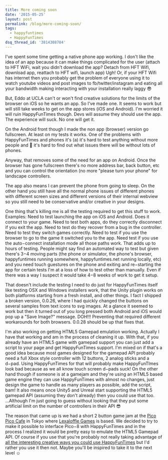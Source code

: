 ```yaml
---
title: More coming soon
date: '2015-05-25'
layout: post
permalink: /blog/more-coming-soon/
tags:
  - happyfuntimes
  - HappyFunTimes
dsq_thread_id: '3814308784'
---
```

I've spent some time getting a native phone app working. I don't like the idea
of an app because it can make things complicated for the user (attach to HFT
WiFi, wait you didn't download the app? Detach from HFT Wifi, download app,
reattach to HFT wifi, launch app) Ugh! Or, if your HFT Wifi has internet then
you probably get the problem of everyone using it to watch youtube videos and
post images to fb/twitter/instagram and eating all your bandwidth making
interacting with your installation really laggy &#128526;

But, Eddo at UCLA can't or won't find creative solutions for the limits of the
browser on iOS so he wants an app. So I've made one. It seems to work but will
still take weeks to get on the app stores (iOS and Android). I'm worried it
will ruin HappyFunTimes though. Devs will assume they should use the app. The
experience will suck. No one will get it.

On the Android front though I made the non app (browser) version go fullscreen.
At least on my tests it works. One of the problems with HappyFunTimes and
phones it's (a) it's hard to test anything without more people and &#127866;
it's hard to find out what issues there will be without lots of phones.

Anyway, that  removes some of the need for an app on Android. Once the browser
has gone fullscreen there's no more address bar, back button, etc and you can
control the orientation (no more "please turn your phone" for landscape
controllers.

The app also means I can prevent the phone from going to sleep. On the other
hand you still have all the normal phone issues of different phones with
different screen sizes and different versions of their internal webview so you
still need to be conservative and/or creative in your designs.

One thing that's killing me is all the testing required to get this stuff to
work. Examples: Need to test launching the app on iOS and Android. Does it
connect to your game. Need to test both apps, do they correctly disconnect if
you exit the app. Need to test do they recover from a bug in the controller.
Need to test they switch games correctly. Need to test if you use the browser
to go to the game it switched you to the app. Need test if you use the
auto&minus;connect installation mode all those paths work. That adds up to
hours of testing. People might say find an automated way to test but given
there's 3&minus;4 moving parts (the phone or simulator, the phone's browser,
happyfuntimes running somewhere, happyfuntimes.net running locally, etc) and
you need touch guestures on the phone and exiting and re&minus;starting the app
for certain tests I'm at a loss of how to test other than manually. Even if
there was a way I suspect it would take 4&minus;8 weeks of work to get it
setup.

That doesn't include the testing I need to do just for HappyFunTimes itself
like testing OSX and Windows installers work, that the Unity plugin works on
both platforms starting from a fresh install, and other things. I fact I
shipped a broken version, 0.0.26, where I had quickly changed the buttons on
several samples from text icons to svg images. At a glance it seemed to work
but then it turned out of you long pressed both Android and iOS would pop up a
"Save Image?" message. DOH!!! Preventing that required different workarounds
for both browsers. 0.0.28 should be up that fixes that.

I'm also working on getting HTML5 Gamepad emulation working. Actually I have
that working and am in the process of cleaning it up. With that, if you already
have an HTML5 game with gamepad support you can just add a script to your page
and get HappyFunTimes support. I'm mixed on if that's a good idea because most
games designed for the gamepad API probably need a full Xbox style controller
with 12 buttons, 2 analog sticks and a d&minus;pad. Using HappyFunTimes for
that will probably make HappyFunTImes look bad because as we all know touch
screen d&minus;pads suck! On the other hand though if someone is at a gamejam
and they're using an HTML5 based game engine they can use HappyFunTimes with
almost no changes, just design the game to handle as many players as possible,
add the script, bam! It also means once Unity5 and Unreal start supporting the
HTML5 gamepad API (assuming they don't already) then you could use that too.
...Although I'm just going to guess without looking that they put some
artificial limit on the number of controllers in their API &#128526;

The reason that came up is we had a short 2 button game jam at the [Pico Pico Cafe](http://www.picopicocafe.com) in Tokyo where [Lexaloffle Games](http://www.lexaloffle.com) is based. We decided to try to make it possible to interface Pico&minus;8 with
HappyFunTimes and in the process I realized it would be pretty easy to emulate
the HTML5 Gamepad API. Of course if you use that you're probably not really
taking advantage of [all the interesting creative ways you could use HappyFunTimes](/blog/thinking-outside-the-box-making-hft-games/) but I'd rather you use it then not. Maybe you'll be inspired to take it to the
next level &#9786;